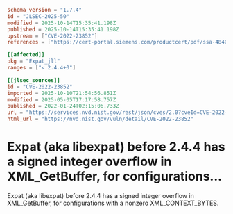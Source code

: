 ```toml
schema_version = "1.7.4"
id = "JLSEC-2025-50"
modified = 2025-10-14T15:35:41.198Z
published = 2025-10-14T15:35:41.198Z
upstream = ["CVE-2022-23852"]
references = ["https://cert-portal.siemens.com/productcert/pdf/ssa-484086.pdf", "https://github.com/libexpat/libexpat/pull/550", "https://lists.debian.org/debian-lts-announce/2022/03/msg00007.html", "https://security.gentoo.org/glsa/202209-24", "https://security.netapp.com/advisory/ntap-20220217-0001/", "https://www.debian.org/security/2022/dsa-5073", "https://www.oracle.com/security-alerts/cpuapr2022.html", "https://www.tenable.com/security/tns-2022-05", "https://cert-portal.siemens.com/productcert/pdf/ssa-484086.pdf", "https://github.com/libexpat/libexpat/pull/550", "https://lists.debian.org/debian-lts-announce/2022/03/msg00007.html", "https://security.gentoo.org/glsa/202209-24", "https://security.netapp.com/advisory/ntap-20220217-0001/", "https://www.debian.org/security/2022/dsa-5073", "https://www.oracle.com/security-alerts/cpuapr2022.html", "https://www.tenable.com/security/tns-2022-05"]

[[affected]]
pkg = "Expat_jll"
ranges = ["< 2.4.4+0"]

[[jlsec_sources]]
id = "CVE-2022-23852"
imported = 2025-10-10T21:54:56.851Z
modified = 2025-05-05T17:17:58.757Z
published = 2022-01-24T02:15:06.733Z
url = "https://services.nvd.nist.gov/rest/json/cves/2.0?cveId=CVE-2022-23852"
html_url = "https://nvd.nist.gov/vuln/detail/CVE-2022-23852"
```

# Expat (aka libexpat) before 2.4.4 has a signed integer overflow in XML_GetBuffer, for configurations...

Expat (aka libexpat) before 2.4.4 has a signed integer overflow in XML_GetBuffer, for configurations with a nonzero XML_CONTEXT_BYTES.

